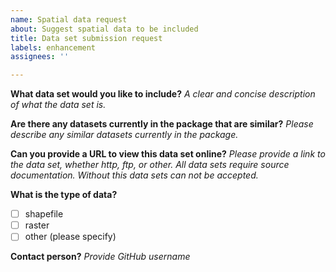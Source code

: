 ```yaml
---
name: Spatial data request
about: Suggest spatial data to be included
title: Data set submission request
labels: enhancement
assignees: ''

---
```


**What data set would you like to include?**
*A clear and concise description of what the data set is.* 

**Are there any datasets currently in the package that are similar?**
*Please describe any similar datasets currently in the package.*

**Can you provide a URL to view this data set online?**
*Please provide a link to the data set, whether http, ftp, or other.* 
*All data sets require source documentation. Without this data sets can not be accepted.*

**What is the type of data?**
- [ ] shapefile
- [ ] raster
- [ ] other (please specify)

**Contact person?**
*Provide GitHub username*
